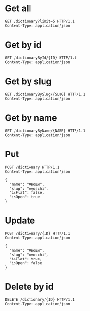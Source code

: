 # Get all

```http
GET /dictionary?limit=5 HTTP/1.1
Content-Type: application/json
```

# Get by id

```http
GET /dictionaryById/{ID} HTTP/1.1
Content-Type: application/json
```

# Get by slug

```http
GET /dictionaryBySlug/{SLUG} HTTP/1.1
Content-Type: application/json
```

# Get by name

```http
GET /dictionaryByName/{NAME} HTTP/1.1
Content-Type: application/json
```

# Put

```http
POST /dictionary HTTP/1.1
Content-Type: application/json

{
  "name": "Овощи",
  "slug": "ovoschi",
  "isFlat": false,
  "isOpen": true
}
```

# Update

```http
POST /dictionary/{ID} HTTP/1.1
Content-Type: application/json

{
  "name": "Овощи",
  "slug": "ovoschi",
  "isFlat": true,
  "isOpen": false
}
```

# Delete by id

```http
DELETE /dictionary/{ID} HTTP/1.1
Content-Type: application/json
```

